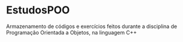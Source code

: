 # EstudosPOO
Armazenamento de códigos e exercícios feitos durante a disciplina de Programação Orientada a Objetos, na linguagem C++
